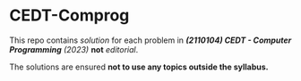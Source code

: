 # CEDT-Comprog
This repo contains _solution_ for each problem in **_(2110104) CEDT - Computer Programming_** _(2023)_ **not** _editorial_.

The solutions are ensured **not to use any topics outside the syllabus.**
